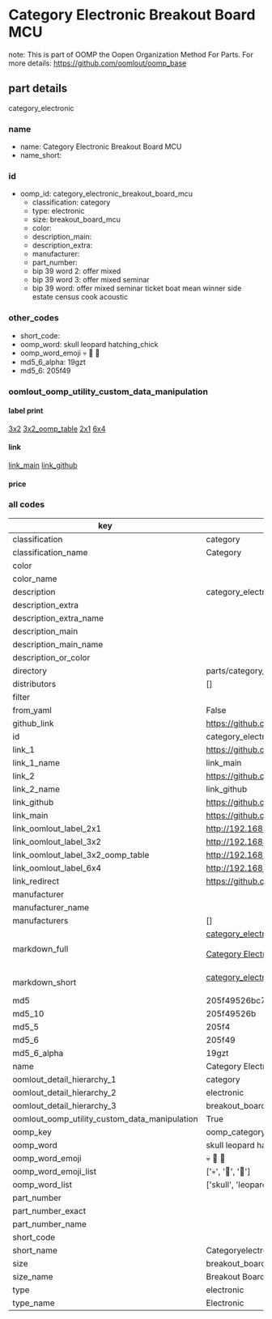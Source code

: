 # Category Electronic Breakout Board MCU  

note: This is part of OOMP the Oopen Organization Method For Parts. For more details: https://github.com/oomlout/oomp_base

##  part details
  



category_electronic



### name
* name: Category Electronic Breakout Board MCU
* name_short: 
### id
* oomp_id: category_electronic_breakout_board_mcu
  * classification: category
  * type: electronic
  * size: breakout_board_mcu
  * color: 
  * description_main: 
  * description_extra: 
  * manufacturer: 
  * part_number: 
  * bip 39 word 2: offer mixed
  * bip 39 word 3: offer mixed seminar
  * bip 39 word: offer mixed seminar ticket boat mean winner side estate census cook acoustic

### other_codes
* short_code: 
* oomp_word: skull leopard hatching_chick
* oomp_word_emoji :skull: :leopard: :hatching_chick:
* md5_6_alpha: 19gzt
* md5_6: 205f49






### oomlout_oomp_utility_custom_data_manipulation
#### label print
[3x2](http://192.168.1.245:1112/?label=oomp%2019gzt)
[3x2_oomp_table](http://192.168.1.108:1112/?label=oomp%2019gzt)
[2x1](http://192.168.1.242:1112/?label=oomp%2019gzt)
[6x4](http://192.168.1.55:1112/?label=oomp%2019gzt)    

#### link

[link_main](https://github.com/oomlout/oomlout_oomp_version_1_messy/tree/main/parts/category_electronic_breakout_board_mcu) [link_github](https://github.com/oomlout/oomlout_oomp_version_1_messy/tree/main/parts/category_electronic_breakout_board_mcu)                             

#### price







### all codes 
| key | value |  
| --- | --- |  
| classification | category |  
| classification_name | Category |  
| color |  |  
| color_name |  |  
| description | category_electronic |  
| description_extra |  |  
| description_extra_name |  |  
| description_main |  |  
| description_main_name |  |  
| description_or_color |   |  
| directory | parts/category_electronic_breakout_board_mcu |  
| distributors | [] |  
| filter |  |  
| from_yaml | False |  
| github_link | https://github.com/oomlout/oomlout_oomp_part_src/tree/main/parts/category_electronic_breakout_board_mcu |  
| id | category_electronic_breakout_board_mcu |  
| link_1 | https://github.com/oomlout/oomlout_oomp_version_1_messy/tree/main/parts/category_electronic_breakout_board_mcu |  
| link_1_name | link_main |  
| link_2 | https://github.com/oomlout/oomlout_oomp_version_1_messy/tree/main/parts/category_electronic_breakout_board_mcu |  
| link_2_name | link_github |  
| link_github | https://github.com/oomlout/oomlout_oomp_version_1_messy/tree/main/parts/category_electronic_breakout_board_mcu |  
| link_main | https://github.com/oomlout/oomlout_oomp_version_1_messy/tree/main/parts/category_electronic_breakout_board_mcu |  
| link_oomlout_label_2x1 | http://192.168.1.242:1112/?label=oomp%2019gzt |  
| link_oomlout_label_3x2 | http://192.168.1.245:1112/?label=oomp%2019gzt |  
| link_oomlout_label_3x2_oomp_table | http://192.168.1.108:1112/?label=oomp%2019gzt |  
| link_oomlout_label_6x4 | http://192.168.1.55:1112/?label=oomp%2019gzt |  
| link_redirect | https://github.com/oomlout/oomlout_oomp_version_1_messy/tree/main/parts/category_electronic_breakout_board_mcu |  
| manufacturer |  |  
| manufacturer_name |  |  
| manufacturers | [] |  
| markdown_full | [category_electronic_breakout_board_mcu](none)<br>[](none)<br>[Category Electronic Breakout Board Mcu](none)<br><br> |  
| markdown_short | [category_electronic_breakout_board_mcu](none)<br><br> |  
| md5 | 205f49526bc7ff7e270c6e1b87238ccb |  
| md5_10 | 205f49526b |  
| md5_5 | 205f4 |  
| md5_6 | 205f49 |  
| md5_6_alpha | 19gzt |  
| name | Category Electronic Breakout Board MCU |  
| oomlout_detail_hierarchy_1 | category |  
| oomlout_detail_hierarchy_2 | electronic |  
| oomlout_detail_hierarchy_3 | breakout_board_mcu |  
| oomlout_oomp_utility_custom_data_manipulation | True |  
| oomp_key | oomp_category_electronic_breakout_board_mcu |  
| oomp_word | skull leopard hatching_chick |  
| oomp_word_emoji | :skull: :leopard: :hatching_chick: |  
| oomp_word_emoji_list | [':skull:', ':leopard:', ':hatching_chick:'] |  
| oomp_word_list | ['skull', 'leopard', 'hatching_chick'] |  
| part_number |  |  
| part_number_exact |  |  
| part_number_name |  |  
| short_code |  |  
| short_name | Categoryelectronic |  
| size | breakout_board_mcu |  
| size_name | Breakout Board MCU |  
| type | electronic |  
| type_name | Electronic |  
